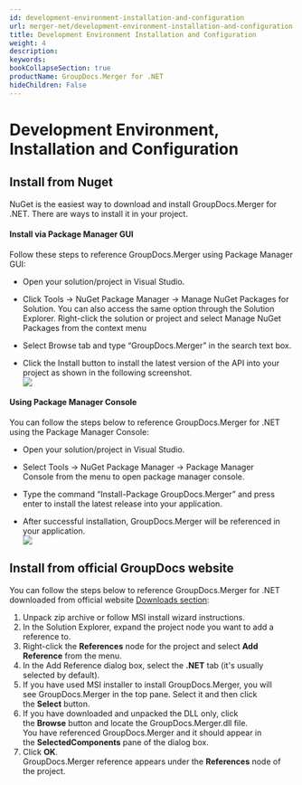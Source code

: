 ```yaml
---
id: development-environment-installation-and-configuration
url: merger-net/development-environment-installation-and-configuration
title: Development Environment Installation and Configuration
weight: 4
description: 
keywords: 
bookCollapseSection: true
productName: GroupDocs.Merger for .NET
hideChildren: False
---
```


# Development Environment, Installation and Configuration



  

## Install from Nuget

NuGet is the easiest way to download and install GroupDocs.Merger for .NET. There are ways to install it in your project.

#### Install via Package Manager GUI

Follow these steps to reference GroupDocs.Merger using Package Manager GUI:

*   Open your solution/project in Visual Studio.
    
*   Click Tools -> NuGet Package Manager -> Manage NuGet Packages for Solution. You can also access the same option through the Solution Explorer. Right-click the solution or project and select Manage NuGet Packages from the context menu
    
*   Select Browse tab and type “GroupDocs.Merger” in the search text box.
    
*   Click the Install button to install the latest version of the API into your project as shown in the following screenshot.  
![](/merger-net/getting-started/development-environment-installation-and-configuration/85426394.png)
    

#### Using Package Manager Console

You can follow the steps below to reference GroupDocs.Merger for .NET using the Package Manager Console:

*   Open your solution/project in Visual Studio.
    
*   Select Tools -> NuGet Package Manager -> Package Manager Console from the menu to open package manager console.
    
*   Type the command “Install-Package GroupDocs.Merger” and press enter to install the latest release into your application.
    
*   After successful installation, GroupDocs.Merger will be referenced in your application.  
![](/merger-net/getting-started/development-environment-installation-and-configuration/85426395.png)
    

  

## Install from official GroupDocs website

You can follow the steps below to reference GroupDocs.Merger for .NET downloaded from official website [Downloads section](https://downloads.groupdocs.com/merger/net):

1.  Unpack zip archive or follow MSI install wizard instructions.
2.  In the Solution Explorer, expand the project node you want to add a reference to.
3.  Right-click the **References** node for the project and select **Add Reference** from the menu.
4.  In the Add Reference dialog box, select the **.NET** tab (it's usually selected by default).
5.  If you have used MSI installer to install GroupDocs.Merger, you will see GroupDocs.Merger in the top pane. Select it and then click the **Select** button.
6.  If you have downloaded and unpacked the DLL only, click the **Browse** button and locate the GroupDocs.Merger.dll file.   
    You have referenced GroupDocs.Merger and it should appear in the **SelectedComponents** pane of the dialog box.
7.  Click **OK**.   
    GroupDocs.Merger reference appears under the **References** node of the project.

